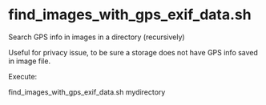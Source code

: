 # find_images_with_gps_exif_data.sh

Search GPS info in images in a directory (recursively) 

Useful for privacy issue, to be sure a storage does not have GPS info saved in image file.


Execute:

find_images_with_gps_exif_data.sh mydirectory

